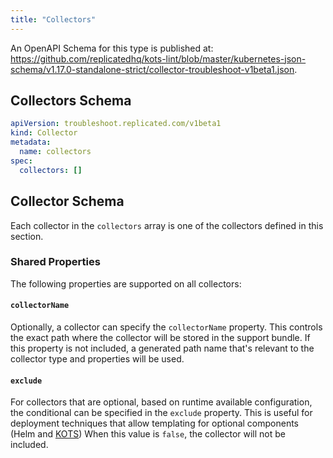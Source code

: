 ```yaml
---
title: "Collectors"
---
```


An OpenAPI Schema for this type is published at: https://github.com/replicatedhq/kots-lint/blob/master/kubernetes-json-schema/v1.17.0-standalone-strict/collector-troubleshoot-v1beta1.json.

## Collectors Schema

```yaml
apiVersion: troubleshoot.replicated.com/v1beta1
kind: Collector
metadata:
  name: collectors
spec:
  collectors: []
```

## Collector Schema

Each collector in the `collectors` array is one of the collectors defined in this section.

### Shared Properties

The following properties are supported on all collectors:

#### `collectorName`

Optionally, a collector can specify the `collectorName` property.
This controls the exact path where the collector will be stored in the support bundle.
If this property is not included, a generated path name that's relevant to the collector type and properties will be used.

#### `exclude`

For collectors that are optional, based on runtime available configuration, the conditional can be specified in the `exclude` property.
This is useful for deployment techniques that allow templating for optional components (Helm and [KOTS](https://kots.io/vendor/packaging/template-functions/))
When this value is `false`, the collector will not be included.
